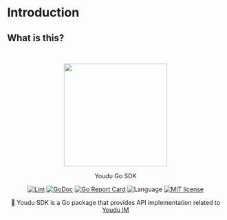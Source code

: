 # Introduction

## What is this?

<div align="center" style="padding: 30px 0;">
    <img src="/assets/logo.png" width="240" />
    <p>Youdu Go SDK</p>
    <p>
        <a target="_blank" href="https://github.com/addcnos/youdu/actions/workflows/lint.yml"><img src="https://github.com/addcnos/youdu/actions/workflows/lint.yml/badge.svg" alt="Lint"></a>
        <a target="_blank" href="https://pkg.go.dev/github.com/addcnos/youdu/v2"><img src="https://pkg.go.dev/badge/github.com/addcnos/youdu/v2" alt="GoDoc"></a>
        <a target="_blank" href="https://goreportcard.com/report/github.com/addcnos/youdu"><img src="https://goreportcard.com/badge/github.com/addcnos/youdu" alt="Go Report Card"></a>
        <img src="https://img.shields.io/badge/Language-Golang-blue.svg" alt="Language">
        <a target="_blank" href="https://opensource.org/licenses/MIT"><img src="https://img.shields.io/badge/license-MIT-brightgreen.svg" alt="MIT license"></a>
    </p>
    <p>🚀 Youdu SDK is a Go package that provides API implementation related to <a href="https://youdu.im/doc/api/c01_00002.html" target="_blank">Youdu IM</a></p>
</div>